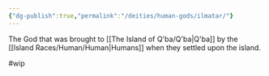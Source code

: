 ```yaml
---
{"dg-publish":true,"permalink":"/deities/human-gods/ilmatar/"}
---
```



The God that was brought to [[The Island of Q'ba/Q'ba\|Q'ba]] by the [[Island Races/Human/Human\|Humans]] when they settled upon the island.

#wip 